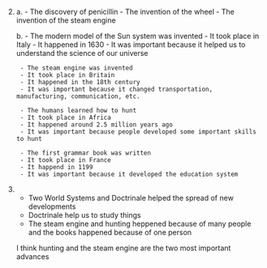 2.
    a. 
        - The discovery of penicillin
        - The invention of the wheel
        - The invention of the steam engine

    b.
        - The modern model of the Sun system was invented
        - It took place in Italy
        - It happened in 1630
        - It was important because it helped us to understand the science of our universe

        - The steam engine was invented
        - It took place in Britain
        - It happened in the 18th century
        - It was important because it changed transportation, manufacturing, communication, etc.

        - The humans learned how to hunt
        - It took place in Africa
        - It happened around 2.5 million years ago
        - It was important because people developed some important skills to hunt

        - The first grammar book was written
        - It took place in France
        - It happend in 1199
        - It was important because it developed the education system

3.
    - Two World Systems and Doctrinale helped the spread of new developments
    - Doctrinale help us to study things
    - The steam engine and hunting heppened because of many people and the books happened because of one person
    
    I think hunting and the steam engine are the two most important advances